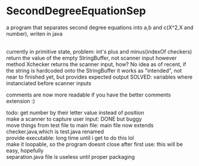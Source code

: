 # SecondDegreeEquationSep
a program that separates second degree equations into a,b and c(X^2,X and number), writen in java<br>
<br>

currently in primitive state, problem: int's plus and minus(indexOf checkers) return the value of the empty StringBuffer, not scanner input however method Xchecker returns the scanner input, how? No idea as of recent, if the string is hardcoded onto the StringBuffer it works as "intended", not near to finished yet, but provides expected output SOLVED: variables where instanciated before scanner inputs<br>

comments are now more readable if you have the better comments extension :)

todo: get number by their letter value instead of position<br>
      make a scanner to capture user input: DONE but buggy<br>
      move things from test file to main file: main file now extends checker.java,which is test.java renamed<br>
      provide executable: long time until i get to do this lol<br>
      make it loopable, so the program doesnt close after first use: this will be easy, hopefully<br>
      separation.java file is useless until proper packaging<br>
